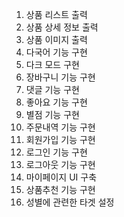 1. 상품 리스트 출력
2. 상품 상세 정보 출력
3. 상품 이미지 출력
4. 다국어 기능 구현
5. 다크 모드 구현
6. 장바구니 기능 구현
7. 댓글 기능 구현
8. 좋아요 기능 구현
9. 별점 기능 구현
10. 주문내역 기능 구현
11. 회원가입 기능 구현
12. 로그인 기능 구현
13. 로그아웃 기능 구현
14. 마이페이지 UI 구축
15. 상품추천 기능 구현
16. 성별에 관련한 타겟 설정
